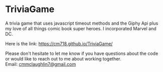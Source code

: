 # TriviaGame

A trivia game that uses javascript timeout methods and the Giphy Api plus my love of all things comic book super heroes. I incorporated Marvel and DC. 

Here is the link: https://cm718.github.io/TriviaGame/

Please don't hesitate to let me know if you have questions about the code or would like to reach out to me about working together.
Email: cmmclaughlin7@gmail.com

